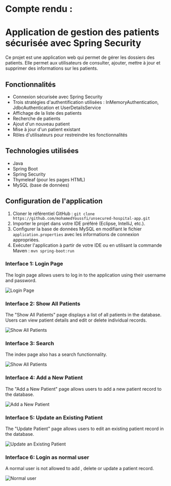 # Compte rendu : 
# Application de gestion des patients sécurisée avec Spring Security

Ce projet est une application web qui permet de gérer les dossiers des patients. Elle permet aux utilisateurs de consulter, ajouter, mettre à jour et supprimer des informations sur les patients.

## Fonctionnalités

- Connexion sécurisée avec Spring Security
- Trois stratégies d'authentification utilisées : InMemoryAuthentication, JdbcAuthentication et UserDetailsService
- Affichage de la liste des patients
- Recherche de patients
- Ajout d'un nouveau patient
- Mise à jour d'un patient existant
- Rôles d'utilisateurs pour restreindre les fonctionnalités

## Technologies utilisées

- Java
- Spring Boot
- Spring Security
- Thymeleaf (pour les pages HTML)
- MySQL (base de données)

## Configuration de l'application

1. Cloner le référentiel GitHub : `git clone https://github.com/mohamedYoussfi/unsecured-hospital-app.git`
2. Importer le projet dans votre IDE préféré (Eclipse, IntelliJ, etc.).
3. Configurer la base de données MySQL en modifiant le fichier `application.properties` avec les informations de connexion appropriées.
4. Exécuter l'application à partir de votre IDE ou en utilisant la commande Maven : `mvn spring-boot:run`


### Interface 1: Login Page

The login page allows users to log in to the application using their username and password.

![Login Page](/images/login.png)

### Interface 2: Show All Patients

The "Show All Patients" page displays a list of all patients in the database. Users can view patient details and edit or delete individual records.

![Show All Patients](/images/index.png)

### Interface 3: Search

The index page also has a search functionnality.

![Show All Patients](/images/indexSearch.png)

### Interface 4: Add a New Patient

The "Add a New Patient" page allows users to add a new patient record to the database.

![Add a New Patient](/images/addpatient.png)

### Interface 5: Update an Existing Patient

The "Update Patient" page allows users to edit an existing patient record in the database.

![Update an Existing Patient](/images/update.png)

### Interface 6: Login as normal user

A normal user is not allowed to add , delete or update a patient record.

![Normal user](/images/auth_normal_user.png)

